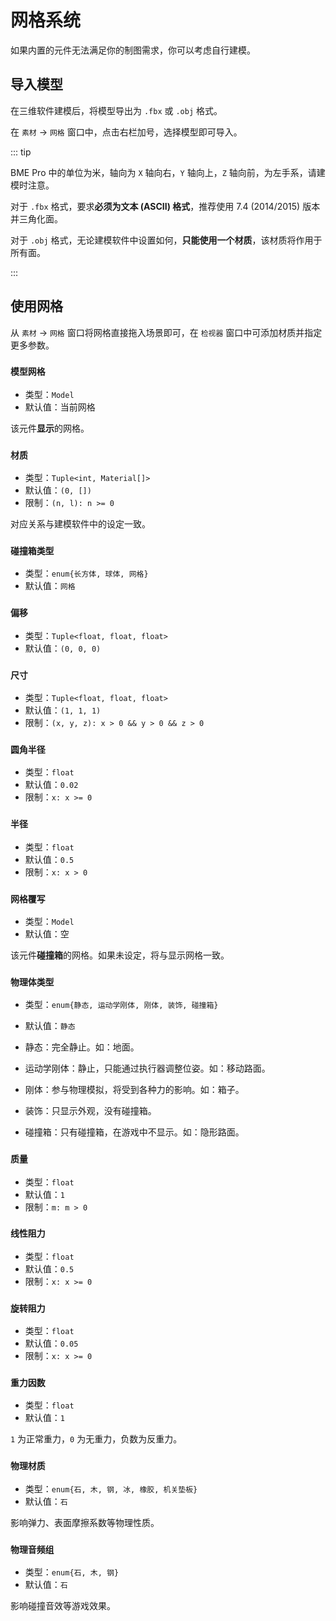 # 网格系统

如果内置的元件无法满足你的制图需求，你可以考虑自行建模。

## 导入模型

在三维软件建模后，将模型导出为 `.fbx` 或 `.obj` 格式。

在 `素材` → `网格` 窗口中，点击右栏加号，选择模型即可导入。

::: tip

BME Pro 中的单位为米，轴向为 `X` 轴向右，`Y` 轴向上，`Z` 轴向前，为左手系，请建模时注意。

对于 `.fbx` 格式，要求**必须为文本 (ASCII) 格式**，推荐使用 7.4 (2014/2015) 版本并三角化面。

对于 `.obj` 格式，无论建模软件中设置如何，**只能使用一个材质**，该材质将作用于所有面。

:::

## 使用网格

从 `素材` → `网格` 窗口将网格直接拖入场景即可，在 `检视器` 窗口中可添加材质并指定更多参数。

### `模型网格`

- 类型：`Model`
- 默认值：当前网格

该元件**显示**的网格。

### `材质`

- 类型：`Tuple<int, Material[]>`
- 默认值：`(0, [])`
- 限制：`(n, l): n >= 0`

对应关系与建模软件中的设定一致。

### `碰撞箱类型`

- 类型：`enum{长方体, 球体, 网格}`
- 默认值：`网格`

### `偏移`

- 类型：`Tuple<float, float, float>`
- 默认值：`(0, 0, 0)`

### `尺寸` <badge text="碰撞箱类型 = 长方体"/>

- 类型：`Tuple<float, float, float>`
- 默认值：`(1, 1, 1)`
- 限制：`(x, y, z): x > 0 && y > 0 && z > 0`

### `圆角半径` <badge text="碰撞箱类型 = 长方体"/>

- 类型：`float`
- 默认值：`0.02`
- 限制：`x: x >= 0`

### `半径` <badge text="碰撞箱类型 = 球体"/>

- 类型：`float`
- 默认值：`0.5`
- 限制：`x: x > 0`

### `网格覆写` <badge text="碰撞箱类型 = 网格"/>

- 类型：`Model`
- 默认值：空

该元件**碰撞箱**的网格。如果未设定，将与显示网格一致。

### `物理体类型`

- 类型：`enum{静态, 运动学刚体, 刚体, 装饰, 碰撞箱}`
- 默认值：`静态`

- 静态：完全静止。如：地面。
- 运动学刚体：静止，只能通过执行器调整位姿。如：移动路面。
- 刚体：参与物理模拟，将受到各种力的影响。如：箱子。
- 装饰：只显示外观，没有碰撞箱。
- 碰撞箱：只有碰撞箱，在游戏中不显示。如：隐形路面。

### `质量` <badge text="物理体类型 = 刚体"/>

- 类型：`float`
- 默认值：`1`
- 限制：`m: m > 0`

### `线性阻力` <badge text="物理体类型 = 刚体"/>

- 类型：`float`
- 默认值：`0.5`
- 限制：`x: x >= 0`

### `旋转阻力` <badge text="物理体类型 = 刚体"/>

- 类型：`float`
- 默认值：`0.05`
- 限制：`x: x >= 0`

### `重力因数` <badge text="物理体类型 = 刚体"/>

- 类型：`float`
- 默认值：`1`

`1` 为正常重力，`0` 为无重力，负数为反重力。

### `物理材质`

- 类型：`enum{石, 木, 钢, 冰, 橡胶, 机关垫板}`
- 默认值：`石`

影响弹力、表面摩擦系数等物理性质。

### `物理音频组`

- 类型：`enum{石, 木, 钢}`
- 默认值：`石`

影响碰撞音效等游戏效果。
